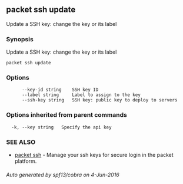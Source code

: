 ## packet ssh update

Update a SSH key: change the key or its label

### Synopsis


Update a SSH key: change the key or its label

```
packet ssh update
```

### Options

```
      --key-id string    SSH key ID
      --label string     Label to assign to the key
      --ssh-key string   SSH key: public key to deploy to servers
```

### Options inherited from parent commands

```
  -k, --key string   Specify the api key
```

### SEE ALSO
* [packet ssh](packet_ssh.md)	 - Manage your ssh keys for secure login in the packet platform.

###### Auto generated by spf13/cobra on 4-Jun-2016
